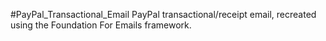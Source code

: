 #PayPal_Transactional_Email
PayPal transactional/receipt email, recreated using the Foundation For Emails framework.
